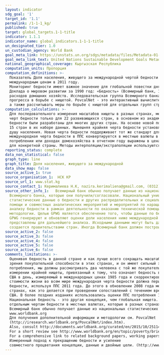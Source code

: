 ```yaml
---
layout: indicator
sdg_goal: '1'
target_id: '1.1'
permalink: /1-1-1_kg/
published: true
target: global_targets.1-1-title
indicator: 1.1.1
indicator_name: global_indicators.1-1-1-title
un_designated_tier: 1.0
un_custodian_agency: World Bank
goal_meta_link: https://unstats.un.org/sdgs/metadata/files/Metadata-01-01-01a.pdf
goal_meta_link_text: United Nations Sustainable Development Goals Metadata (pdf 894kB)
national_geographical_coverage: Кыргызская Республика
computation_units: Пропорция
computation_definitions: >-
  Показатель Доля населения, живущего за международной чертой бедности определяется как процент населения, живущего менее чем на 1,90 долл. США в день в международных ценах 2011 года. «Международная черта бедности» в настоящее время установлена в размере 1,90 долл. США в день по
  международным ценам в 2011 году.
  Мониторинг бедности имеет важное значение для глобальной повестки дня в области развития, а также для национальной повестки дня в области развития многих стран. Всемирный банк подготовил первую глобальную оценку бедности для развивающихся стран для
  Доклада о мировом развитии за 1990 год: «Бедность» (Всемирный банк, 1990 год), в котором использовались данные обследований домохозяйств для 22 стран (Раваллион, Датт и Ван де Валле 1991 года). С тех пор значительно увеличилось число стран, которые проводят обследования доходов и
  расходов домашних хозяйств. Исследовательская группа Всемирного банка по вопросам развития ведет базу данных, которая обновляется ежегодно по мере поступления новых данных обследований (и, следовательно, может содержать более свежие данные или изменения) и проводит ежегодную переоценку
  прогресса в борьбе с нищетой. PovcalNet - это интерактивный вычислительный инструмент, который позволяет пользователям тиражировать сопоставимые на глобальном, региональном и страновом уровнях оценки уровня бедности относительно международной черты бедности 1,90 и 3,10 долл. США в день,
  а также рассчитывать меры по борьбе с нищетой для отдельных групп стран и для разных черт бедности.
computation_calculations: >-
  Для последовательного измерения масштабов нищеты в разных странах, международные меры Всемирного банка применяют общий стандарт, закрепленный за тем, что означает «бедность» в самых бедных странах мира. Первоначальная черта в «1 доллар в день» была основана на компиляции национальных
  черт бедности только для 22 развивающихся стран, в основном из академических исследований 1980-х годов (Ravallion, et al., 1991). Хотя это было лучшее, что можно было сделать в то время, образец вряд ли представлял развивающиеся страны даже в 1980-х годах. С тех пор национальные черты
  бедности были разработаны для многих других стран. На основе новой подборки национальных черт для 75 развивающихся стран Раваллион, Чен и Санграула (РКС) (2009 г.) предложили новую международную черту бедности в размере 1,25 долл. США в день. Это средняя черта бедности для самых бедных
  15 стран в их наборе данных. Нынешняя крайняя черта бедности установлена в размере 1,90 долл. США в день в условиях ППС в 2011 году, которая представляет собой среднее значение национальных черт бедности, обнаруженных в тех же самых беднейших 15 странах, что оценивается по потреблению на
  душу населения. Новая черта бедности поддерживает тот же стандарт для крайней нищеты - черты бедности, характерные для беднейших стран мира, - но обновляет ее, используя самую последнюю информацию о стоимости жизни в развивающихся странах. При измерении международной бедности в стране
  международная черта бедности в ППС конвертируется в местные валюты в 2011 году и затем преобразуется в цены, преобладающие во время соответствующего обследования домашних хозяйств, с использованием наилучшего доступного индекса потребительских цен (ИПЦ). (Эквивалентно, данные опроса о
  потреблении или доходах домохозяйства в отчетном году выражены в ценах базового года ICP, а затем конвертированы по ППС в долл. США). Затем уровень бедности рассчитывается на основе этого опроса. Все межвременные сопоставления являются реальными, так как оцениваются с использованием ИПЦ
  для конкретной страны. Методы интерполяции/экстраполяции используются для выравнивания оценок, основанных на исследованиях, с этими отчетными годами.
reporting_status: complete
data_non_statistical: false
graph_type: line
graph_title: Доля населения, живущего за международной
data_show_map: false
source_active_1: true
source_organisation_1:  НСК КР
source_url_1: www.stat.kg
source_contact_1: Керималиева Н.К, nazira.kerimaliena@gmail.com, (0312) 32 46 91
source_other_info_1:   Всемирный банк обычно получает данные из национальных статистических управлений (НСУ) напрямую. В других случаях он использует данные НСУ, полученные косвенно. Например, он получает данные от Евростата и из LIS (Люксембургское исследование доходов), которые предоставляют данные НСУ
  Всемирного банка, которые они получили/согласовали. Национальный университет штата Ла-Плата, Аргентина и Всемирный банк совместно поддерживают базу данных SEDLAC (Социально-экономическая база данных для Латинской Америки и Карибского бассейна), которая включает согласованные
  статистические данные о бедности и других распределительных и социальных показателях из 24 стран Латинской Америки и Карибского бассейна на основе микроданных из обследований домашних хозяйств, проводимых НСУ. Данные получены в рамках программ стран, в том числе программ технической
  помощи и совместных аналитических мероприятий и мероприятий по наращиванию потенциала. Всемирный банк связан с НСУ по программам работы с использованием статистических систем и анализа данных. Экономисты по бедности из Всемирного банка обычно взаимодействуют с НСУ в целом по измерению и
  анализу бедности в рамках деятельности по оказанию технической помощи.В рамках Всемирного банка Глобальная группа по борьбе с нищетой (GPWG) отвечает за сбор, утверждение и оценку данных по бедности. GPWG архивирует данные, полученные из НСУ, а затем гармонизирует их, применяя общие
  методологии. Целью GPWG является обеспечение того, чтобы данные по бедности и неравенству, которые были созданы, отслежены и распространены Всемирным банком, обновлены, соответствуют высоким стандартам качества и хорошо документированы и согласованы во всех каналах распространения. Члены
  GPWG генерируют и обновляют оценки доли населения ниже международной черты бедности, используя необработанные данные, обычно предоставляемые правительствами стран. Исходные данные получены экономистами по бедности через их контакты в НСУ и проверяются на качество, прежде чем они будут
  представлены для дальнейшего анализа. Исходными данными могут быть данные обследований единичных записей или сгруппированные данные, в зависимости от соглашений с правительствами стран. В большинстве случаев совокупность благосостояния, являющаяся основным элементом оценки бедности,
  создается правительствами стран. Иногда Всемирный банк должен построить совокупность благосостояния или скорректировать совокупность, предоставляемую страной.
source_active_2: false
source_active_3: false
source_active_4: false
source_active_5: false
source_active_6: false
comments_limitations: >-
  Оценивая бедность в данной стране и как лучше всего сокращать масштабы нищеты, естественно, основное внимание уделяется черте бедности, которая считается подходящей для этой страны. Но как мы можем говорить о «глобальной бедности»? Черта бедности в разных странах различается с точки
  зрения покупательной способности в этих странах, и он имеет сильный экономический градиент, так что более богатые страны, как правило, принимают более высокий уровень жизни при определении бедности. Но для того, чтобы последовательно измерять глобальную абсолютную бедность с точки зрения
  потребления, мы должны рассматривать два человека с той же покупательной способности по товарам таким же образом - как бедным, так и не бедным - даже если они живут в разных странах. Начиная с Доклада о мировом развитии за 1990 год, Всемирный банк стремился применять единый стандарт в
  измерении крайней нищеты, привязанный к тому, что означает бедность в беднейших странах мира. Благосостояние людей, живущих в разных странах, можно измерять в общих масштабах путем корректировки различий в покупательной способности валют. Обычно используемый стандарт  в размере 1 долл.
  США в день, измеряемый в международных ценах 1985 года и скорректированный на местную валюту с использованием ППС, был выбран для отчета о мировом развитии за 1990 год, поскольку он был типичным для черты бедности в странах с низким доходом в то время. По мере развития различий в
  стоимости жизни во всем мире международная черта бедности должна периодически обновляться с использованием новых данных о ценах на ППС для отражения этих изменений. Последнее изменение было в октябре 2015 года, когда Всемирный банк принял 1,90 долл. США в качестве международной черты
  бедности, используя ППС 2011 года. До этого в обновлении 2008 года международная черта бедности составляла 1,25 долл. США с использованием ППС 2005 года. Меры по борьбе с бедностью, основанные на международных чертах бедности, пытаются сохранить реальную ценность бедности в разных
  странах, как это делается при проведении сопоставлений с течением времени. Ранние издания индикаторов мирового развития Всемирного банка (WDI) использовали ППС из Penn World Tables для конвертации значений в местной валюте в эквивалентную покупательную способность, измеренную в долларах
  США. В более поздних изданиях использовались оценки ППС потребления 1993, 2005 и 2011 годов, подготовленные Программой международных сопоставлений Всемирного банка (ICP).
  Национальная бедность - это другая концепция, чем глобальная нищета. Национальный уровень бедности определяется по
  отдельным чертам бедности в местных валютах, которые в разных странах различны и отличаются от международной черты бедности в размере 1,90 долл. США в день. Таким образом, уровень национальной бедности нельзя сравнивать по странам или с уровнем бедности в 1,90 долл. в день.
  Всемирный банк обычно получает данные из национальных статистических управлений (НСУ) напрямую. В других случаях он использует данные НСУ, полученные косвенно. Дополнительную информацию см. в разделе источников данных.
  www.worldbank.org
  Для получения дополнительной информации и методологии см. PovcalNet
  (http://iresearch.worldbank.org/PovcalNet/index.htm).
  Also, consult http://documents.worldbank.org/curated/en/2015/10/25114899/global-count-extremepoor-2012-data-issues-methodology-initial-results
  For a short review see http://www.worldbank.org/en/topic/poverty/brief/global-poverty-line-faq
  For a comprehensive link to related background papers, working papers and journal articles see http://iresearch.worldbank.org/PovcalNet/index.htm?0,4
  Измеренный подход к прекращению бедности и усиление
  совместного процветания концепции, данные и двойные цели. (http://www.worldbank.org/en/research/publication/a-measured-approach-to-ending-povertyand-boosting-shared-prosperity)
---
```


